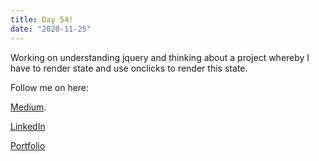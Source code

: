 ```yaml
---
title: Day 54!
date: "2020-11-25"
---
```



Working on understanding jquery  and thinking about a project whereby I have to render state and use onclicks to render this state.

Follow me on here:


[Medium](https://medium.com/@kalemajoanna).

[LinkedIn](https://www.linkedin.com/in/joanna-e-kalema-a5a5b4136/)

[Portfolio](https://joannathedeveloper.netlify.app/)

